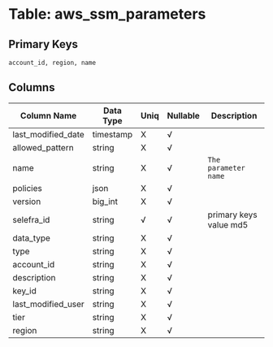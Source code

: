 # Table: aws_ssm_parameters

## Primary Keys 

```
account_id, region, name
```


## Columns 

|  Column Name   |  Data Type  | Uniq | Nullable | Description | 
|  ----  | ----  | ----  | ----  | ---- | 
| last_modified_date | timestamp | X | √ |  | 
| allowed_pattern | string | X | √ |  | 
| name | string | X | √ | `The parameter name` | 
| policies | json | X | √ |  | 
| version | big_int | X | √ |  | 
| selefra_id | string | √ | √ | primary keys value md5 | 
| data_type | string | X | √ |  | 
| type | string | X | √ |  | 
| account_id | string | X | √ |  | 
| description | string | X | √ |  | 
| key_id | string | X | √ |  | 
| last_modified_user | string | X | √ |  | 
| tier | string | X | √ |  | 
| region | string | X | √ |  | 


